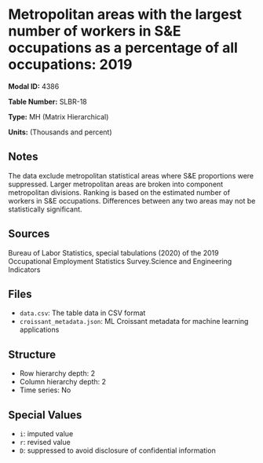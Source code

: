 # Metropolitan areas with the largest number of workers in S&E occupations as a percentage of all occupations: 2019

**Modal ID:** 4386

**Table Number:** SLBR-18

**Type:** MH (Matrix Hierarchical)

**Units:** (Thousands and percent)

## Notes

The data exclude metropolitan statistical areas where S&E proportions were suppressed. Larger metropolitan areas are broken into component metropolitan divisions. Ranking is based on the estimated number of workers in S&E occupations. Differences between any two areas may not be statistically significant.

## Sources

Bureau of Labor Statistics, special tabulations (2020) of the 2019 Occupational Employment Statistics Survey.Science and Engineering Indicators

## Files

- `data.csv`: The table data in CSV format
- `croissant_metadata.json`: ML Croissant metadata for machine learning applications

## Structure

- Row hierarchy depth: 2
- Column hierarchy depth: 2
- Time series: No

## Special Values

- `i`: imputed value
- `r`: revised value
- `D`: suppressed to avoid disclosure of confidential information
